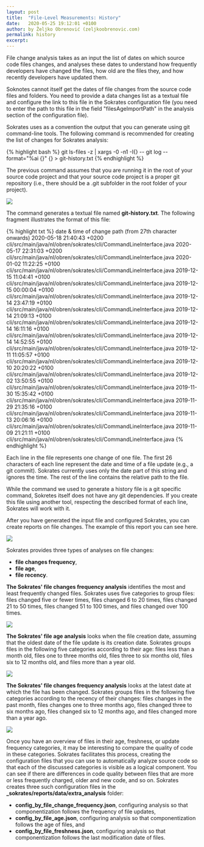 ```yaml
---
layout: post
title:  "File-Level Measurements: History"
date:   2020-05-25 19:12:01 +0100
author: by Željko Obrenović (zeljkoobrenovic.com)
permalink: history
excerpt:
---
```


File change analysis takes as an input the list of dates on
 which source code files changes, and analyses
 these dates to understand how frequently developers have changed the files, how old are the files they, and how recently developers have updated them.

 Soknotes cannot itself get the dates of file changes from the source code files and folders. You need to provide a data changes list as a textual file and configure the link to this file in the Sokrates configuration file (you need to enter the path to this file in the field "filesAgeImportPath" in the analysis section of the configuration file).

Sokrates uses as a convention the output that you can generate using git command-line tools. The following command is
 recommended for creating the list of changes for Sokrates analysis:

{% highlight bash %}
git ls-files -z | xargs -0 -n1 -I{} -- git log --format="%ai {}" {} > git-history.txt
{% endhighlight %}

The previous command assumes that you are running it in the root of your source code project and that your source code project is a proper git repository (i.e., there should be a .git subfolder in the root folder of your project).

![](assets/images/sokrates/history-git-ls-files.png)

The command generates a textual file named **git-history.txt**. The following fragment illustrates the format of this file:

{% highlight txt %}
date & time of change     path (from 27th character onwards)
2020-05-18 21:40:43 +0200 cli/src/main/java/nl/obren/sokrates/cli/CommandLineInterface.java
2020-05-17 22:31:03 +0200 cli/src/main/java/nl/obren/sokrates/cli/CommandLineInterface.java
2020-01-02 11:22:25 +0100 cli/src/main/java/nl/obren/sokrates/cli/CommandLineInterface.java
2019-12-15 11:04:41 +0100 cli/src/main/java/nl/obren/sokrates/cli/CommandLineInterface.java
2019-12-15 00:00:04 +0100 cli/src/main/java/nl/obren/sokrates/cli/CommandLineInterface.java
2019-12-14 23:47:19 +0100 cli/src/main/java/nl/obren/sokrates/cli/CommandLineInterface.java
2019-12-14 21:09:13 +0100 cli/src/main/java/nl/obren/sokrates/cli/CommandLineInterface.java
2019-12-14 16:11:16 +0100 cli/src/main/java/nl/obren/sokrates/cli/CommandLineInterface.java
2019-12-14 14:52:55 +0100 cli/src/main/java/nl/obren/sokrates/cli/CommandLineInterface.java
2019-12-11 11:05:57 +0100 cli/src/main/java/nl/obren/sokrates/cli/CommandLineInterface.java
2019-12-10 20:20:22 +0100 cli/src/main/java/nl/obren/sokrates/cli/CommandLineInterface.java
2019-12-02 13:50:55 +0100 cli/src/main/java/nl/obren/sokrates/cli/CommandLineInterface.java
2019-11-30 15:35:42 +0100 cli/src/main/java/nl/obren/sokrates/cli/CommandLineInterface.java
2019-11-29 21:35:16 +0100 cli/src/main/java/nl/obren/sokrates/cli/CommandLineInterface.java
2019-11-13 20:06:16 +0100 cli/src/main/java/nl/obren/sokrates/cli/CommandLineInterface.java
2019-11-09 21:21:11 +0100 cli/src/main/java/nl/obren/sokrates/cli/CommandLineInterface.java
{% endhighlight %}

Each line in the file represents one change of one file. The first 26 characters of each line represent the date and time of a file update (e.g., a git commit). Sokrates currently uses only the date part of this string and ignores the time. The rest of the line contains the relative path to the file.

 While the command we used to generate a history file is a git specific command, Sokretes itself does not have any git dependencies. If you create this file using another tool, respecting the described format of each line, Sokrates will work with it.

  After you have generated the input file and configured Sokrates,
  you can create reports on file changes. The example of this report you can see here.

![](assets/images/sokrates/history-report-generation.png)

 Sokrates provides three types of analyses on file changes:
 * **file changes frequency**,
 * **file age**,
 * **file recency**.

**The Sokrates' file changes frequency analysis** identifies the most and least frequently changed files. Sokrates uses five categories to group files: files changed five or fewer times, files changed 6 to 20 times, files changed 21 to 50 times, files changed 51 to 100 times, and files changed over 100 times.

 ![](assets/images/sokrates/history-report-example-1.png)

**The Sokrates' file age analysis** looks when the file creation date, assuming that the oldest date of the file update is its creation date. Sokrates groups files in the following five categories according to their age: files less than a month old, files one to three months old, files three to six months old, files six to 12 months old, and files more than a year old.

 ![](assets/images/sokrates/history-report-example-2.png)

**The Sokrates' file changes frequency analysis** looks at the latest date at which the file has been changed. Sokrates groups files in the following five categories according to the recency of their changes: files changes in the past month, files changes one to three months ago, files changed three to six months ago, files changed six to 12 months ago, and files changed more than a year ago.

 ![](assets/images/sokrates/history-report-example-3.png)

 Once you have an overview of files in their age, freshness, or update frequency categories, it may be interesting to compare the quality of code in these categories. Sokrates facilitates this process, creating the configuration files that you can use to automatically analyze source code so that each of the discussed categories is visible as a logical component. You can see if there are differences in code quality between files that are more or less frequently charged, older and new code, and so on. Sokrates creates three such configuration files in the **_sokrates/reports/data/extra_analysis** folder:

 * **config_by_file_change_frequency.json**, configuring analysis so that componentization follows the frequency of file updates,
 * **config_by_file_age.json**, configuring analysis so that componentization follows the age of files, and
 * **config_by_file_freshness.json**, configuring analysis so that componentization follows the last modification date of files.


